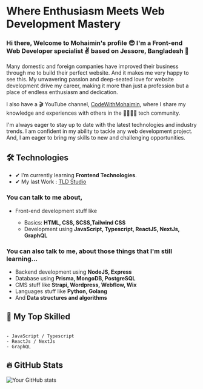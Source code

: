 # Where Enthusiasm Meets Web Development Mastery

### Hi there, Welcome to Mohaimin's profile 😎 I'm a Front-end Web Developer specialist ✌ based on Jessore, Bangladesh 🥳

Many domestic and foreign companies have improved their business through me to build their perfect website. And it makes me very happy to see this. My unwavering passion and deep-seated love for website development drive my career, making it more than just a profession but a place of endless enthusiasm and dedication.

I also have a 🎬 YouTube channel, [CodeWithMohaimin](https://youtube.com/@CodeWithMohaimin), where I share my knowledge and experiences with others in the 👨‍👨‍👦‍👦 tech community.
</br>

I'm always eager to stay up to date with the latest technologies and industry trends. I am confident in my ability to tackle any web development project. And, I am eager to bring my skills to new and challenging opportunities.

## 🛠 Technologies

- ✔ I’m currently learning **Frontend Technologies**.
- ✔ My last Work : [TLD Studio](https://tldstudio.xyz/)

### You can talk to me about,

- Front-end development stuff like

  - Basics: **HTML, CSS, SCSS,Tailwind CSS**
  - Development using **JavaScript, Typescript, ReactJS, NextJs, GraphQL**

  <!-- - Web automation using **Puppeteer** -->
  <!-- - Deployment using **Docker** -->

### You can also talk to me, about those things that I'm still learning...

- Backend development using **NodeJS, Express**
- Database using **Prisma, MongoDB, PostgreSQL**
- CMS stuff like **Strapi, Wordpress, Webflow, Wix**
- Languages stuff like **Python, Golang**
- And **Data structures and algorithms**

## 🧠 My Top Skilled

```text

- JavaScript / Typescript
- ReactJs / NextJs
- GraphQL

```

## 🔥 GitHub Stats

![Your GitHub stats](https://github-readme-stats.vercel.app/api?username=codewithmohaimin&show_icons=true)
